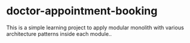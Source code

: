 # doctor-appointment-booking
This is a simple learning project to apply modular monolith with various architecture patterns inside each module..
